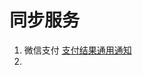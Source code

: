 # 同步服务
1. 微信支付 [支付结果通用通知]
2. 

[支付结果通用通知]: <https://pay.weixin.qq.com/wiki/doc/api/jsapi.php?chapter=9_7>

